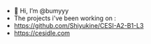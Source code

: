 - 👋 Hi, I’m @bumyyy
- The projects i've been working on :
- https://github.com/Shiyukine/CESI-A2-B1-L3
- https://cesidle.com
